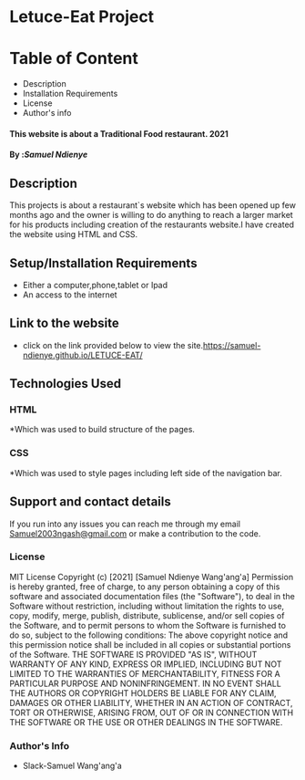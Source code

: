 

# Letuce-Eat Project
# Table of Content
* Description
* Installation Requirements
* License
* Author's info
#### This website is about a Traditional Food restaurant. 2021
#### By :*Samuel Ndienye*
## Description
This projects is about a restaurant`s website which has been opened up few months ago and the owner is willing to do anything to reach a larger market for his products including creation of the restaurants website.I have created the website using HTML and CSS.
## Setup/Installation Requirements
* Either a computer,phone,tablet or Ipad
* An access to the internet
## Link to the website
* click on the link provided below to view the site.https://samuel-ndienye.github.io/LETUCE-EAT/
## Technologies Used
### HTML 
*Which was used to build structure of the pages.
### CSS 
*Which was used to style pages including left side of the navigation bar.
## Support and contact details
If you run into any issues you can reach me through my email Samuel2003ngash@gmail.com or make a contribution to the code.
### License
MIT License
Copyright (c) [2021] [Samuel Ndienye Wang'ang'a]
Permission is hereby granted, free of charge, to any person obtaining a copy
of this software and associated documentation files (the "Software"), to deal
in the Software without restriction, including without limitation the rights
to use, copy, modify, merge, publish, distribute, sublicense, and/or sell
copies of the Software, and to permit persons to whom the Software is
furnished to do so, subject to the following conditions:
The above copyright notice and this permission notice shall be included in all
copies or substantial portions of the Software.
THE SOFTWARE IS PROVIDED "AS IS", WITHOUT WARRANTY OF ANY KIND, EXPRESS OR
IMPLIED, INCLUDING BUT NOT LIMITED TO THE WARRANTIES OF MERCHANTABILITY,
FITNESS FOR A PARTICULAR PURPOSE AND NONINFRINGEMENT. IN NO EVENT SHALL THE
AUTHORS OR COPYRIGHT HOLDERS BE LIABLE FOR ANY CLAIM, DAMAGES OR OTHER
LIABILITY, WHETHER IN AN ACTION OF CONTRACT, TORT OR OTHERWISE, ARISING FROM,
OUT OF OR IN CONNECTION WITH THE SOFTWARE OR THE USE OR OTHER DEALINGS IN THE
SOFTWARE.
### Author's Info
* Slack-Samuel Wang'ang'a
